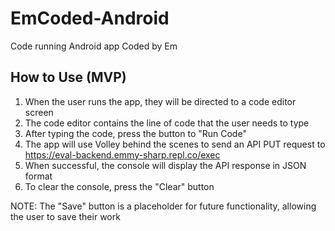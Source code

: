 # EmCoded-Android
Code running Android app Coded by Em

How to Use (MVP)
------------------------------
1. When the user runs the app, they will be directed to a code editor screen
2. The code editor contains the line of code that the user needs to type
3. After typing the code, press the button to "Run Code"
4. The app will use Volley behind the scenes to send an API PUT request to https://eval-backend.emmy-sharp.repl.co/exec
5. When successful, the console will display the API response in JSON format
6. To clear the console, press the "Clear" button

NOTE: The "Save" button is a placeholder for future functionality, allowing the user to save their work
